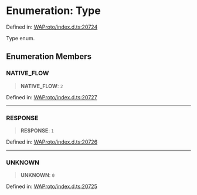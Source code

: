 # Enumeration: Type

Defined in: [WAProto/index.d.ts:20724](https://github.com/Fokusdotid/bail/blob/8a30cf93a8ac726f06d1ad6578695812a8253e53/WAProto/index.d.ts#L20724)

Type enum.

## Enumeration Members

### NATIVE\_FLOW

> **NATIVE\_FLOW**: `2`

Defined in: [WAProto/index.d.ts:20727](https://github.com/Fokusdotid/bail/blob/8a30cf93a8ac726f06d1ad6578695812a8253e53/WAProto/index.d.ts#L20727)

***

### RESPONSE

> **RESPONSE**: `1`

Defined in: [WAProto/index.d.ts:20726](https://github.com/Fokusdotid/bail/blob/8a30cf93a8ac726f06d1ad6578695812a8253e53/WAProto/index.d.ts#L20726)

***

### UNKNOWN

> **UNKNOWN**: `0`

Defined in: [WAProto/index.d.ts:20725](https://github.com/Fokusdotid/bail/blob/8a30cf93a8ac726f06d1ad6578695812a8253e53/WAProto/index.d.ts#L20725)

